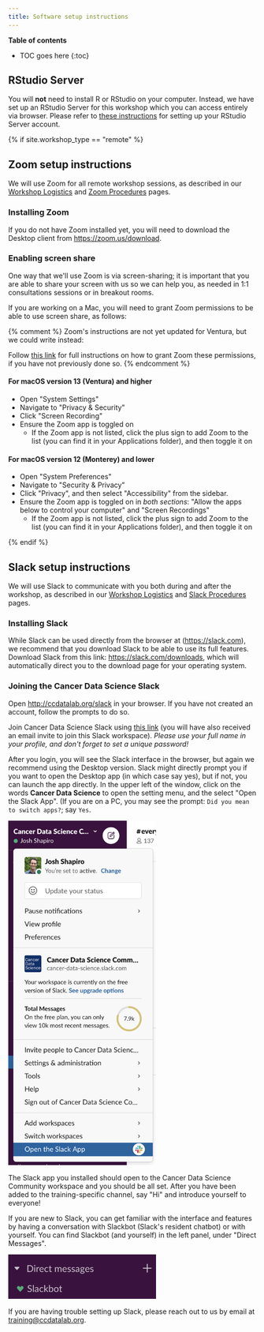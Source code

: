 ```yaml
---
title: Software setup instructions
---
```


**Table of contents**

* TOC goes here
{:toc}

## RStudio Server

You will **not** need to install R or RStudio on your computer.
Instead, we have set up an RStudio Server for this workshop which you can access entirely via browser.
Please refer to [these instructions](rstudio-login.md) for setting up your RStudio Server account.

{% if site.workshop_type == "remote" %}

## Zoom setup instructions

We will use Zoom for all remote workshop sessions, as described in our [Workshop Logistics](../workshop/workshop-logistics.md) and [Zoom Procedures](zoom-procedures.md) pages.
### Installing Zoom

If you do not have Zoom installed yet, you will need to download the Desktop client from <https://zoom.us/download>.

### Enabling screen share

One way that we'll use Zoom is via screen-sharing; it is important that you are able to share your screen with us so we can help you, as needed in 1:1 consultations sessions or in breakout rooms.

If you are working on a Mac, you will need to grant Zoom permissions to be able to use screen share, as follows:

{% comment %}
Zoom's instructions are not yet updated for Ventura, but we could write instead:

Follow [this link](https://support.zoom.us/hc/en-us/articles/360016688031) for full instructions on how to grant Zoom these permissions, if you have not previously done so.
{% endcomment %}

#### For macOS version 13 (Ventura) and higher
* Open "System Settings"
* Navigate to "Privacy & Security"
* Click "Screen Recording"
* Ensure the Zoom app is toggled on
  * If the Zoom app is not listed, click the plus sign to add Zoom to the list (you can find it in your Applications folder), and then toggle it on


#### For macOS version 12 (Monterey) and lower
* Open "System Preferences"
* Navigate to "Security & Privacy"
* Click "Privacy", and then select "Accessibility" from the sidebar.
* Ensure the Zoom app is toggled on in _both sections_: "Allow the apps below to control your computer" and "Screen Recordings"
  * If the Zoom app is not listed, click the plus sign to add Zoom to the list (you can find it in your Applications folder), and then toggle it on

{% endif %}

## Slack setup instructions

We will use Slack to communicate with you both during and after the workshop, as described in our [Workshop Logistics](../workshop/workshop-logistics.md) and [Slack Procedures](slack-procedures.md) pages.


### Installing Slack

While Slack can be used directly from the browser at (<https://slack.com>), we recommend that you download Slack to be able to use its full features.
Download Slack from this link: <https://slack.com/downloads>, which will automatically direct you to the download page for your operating system.
### Joining the Cancer Data Science Slack

Open <http://ccdatalab.org/slack> in your browser.
If you have not created an account, follow the prompts to do so.

Join Cancer Data Science Slack using [this link](https://ccdatalab.org/slack) (you will have also received an email invite to join this Slack workspace).
_Please use your full name in your profile, and don't forget to set a unique password!_

After you login, you will see the Slack interface in the browser, but again we recommend using the Desktop version.
Slack might directly prompt you if you want to open the Desktop app (in which case say yes), but if not, you can launch the app directly.
In the upper left of the window, click on the words **Cancer Data Science** to open the setting menu, and the select "Open the Slack App".
(If you are on a PC, you may see the prompt: `Did you mean to switch apps?`; say `Yes`.

<img src="screenshots/slack-open-app.png" alt="Slack open app menu" width = "300">

The Slack app you installed should open to the Cancer Data Science Community workspace and you should be all set.
After you have been added to the training-specific channel, say "Hi" and introduce yourself to everyone!

If you are new to Slack, you can get familiar with the interface and features by having a conversation with Slackbot (Slack's resident chatbot) or with yourself.
You can find Slackbot (and yourself) in the left panel, under "Direct Messages".

<img src="screenshots/slack-dm-slackbot.png" alt="DM Slackbot" width = "300">

If you are having trouble setting up Slack, please reach out to us by email at <training@ccdatalab.org>.